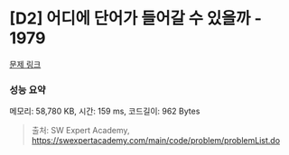 # [D2] 어디에 단어가 들어갈 수 있을까 - 1979 

[문제 링크](https://swexpertacademy.com/main/code/problem/problemDetail.do?contestProbId=AV5PuPq6AaQDFAUq) 

### 성능 요약

메모리: 58,780 KB, 시간: 159 ms, 코드길이: 962 Bytes



> 출처: SW Expert Academy, https://swexpertacademy.com/main/code/problem/problemList.do